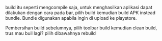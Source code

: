 build itu seperti mengcompile saja, untuk menghasilkan aplikasi dapat dilakukan dengan cara pada bar, pilih build kemudian build APK instead bundle. Bundle digunakan apabila ingin di upload ke playstore. 

Pembersihan build sebelumnya, pilih toolbar build kemudian clean build, trus mau buil lagi? pilih dibawahnya rebuild
